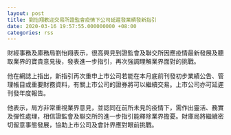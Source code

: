 ```yaml
---
layout: post
title: 劉怡翔歡迎交易所證監會疫情下公司延遲發業績發新指引
date: 2020-03-16 19:57:55.000000000 +08:00
categories: rss
---
```


財經事務及庫務局劉怡翔表示，很高興見到證監會及聯交所因應疫情最新發展及聽取業界的寶貴意見後，發表進一步指引，再次強調理解業界面對的挑戰。

他在網誌上指出，新指引再次重申上市公司若能在本月底前刊發初步業績公告、管理帳目或重要財務資料，有關上市公司的證券將可以繼續交易。上市公司亦可延遲刊發年度報告。

他表示，局方非常重視業界意見，並認同在前所未見的疫情下，需作出靈活、務實及彈性處理，相信證監會及聯交所的進一步指引能釋除業界擔憂。財庫局將繼續密切留意事態發展，協助上市公司及會計界應對眼前挑戰。
